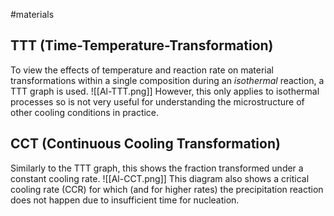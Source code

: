 #materials 
## TTT (Time-Temperature-Transformation)
To view the effects of temperature and reaction rate on material transformations within a single composition during an *isothermal* reaction, a TTT graph is used.
![[Al-TTT.png]]
However, this only applies to isothermal processes so is not very useful for understanding the microstructure of other cooling conditions in practice.

## CCT (Continuous Cooling Transformation)
Similarly to the TTT graph, this shows the fraction transformed under a constant cooling rate.
![[Al-CCT.png]]
This diagram also shows a critical cooling rate (CCR) for which (and for higher rates) the precipitation reaction does not happen due to insufficient time for nucleation.
